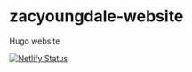 # zacyoungdale-website
Hugo website

[![Netlify Status](https://api.netlify.com/api/v1/badges/fa3b8561-f203-4a08-ac41-d7549009d88d/deploy-status)](https://app.netlify.com/sites/zacyoungdale/deploys)
